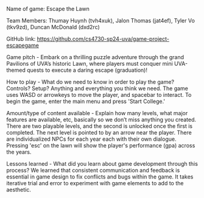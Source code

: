 Name of game: Escape the Lawn

Team Members: Thumay Huynh (tvh4xuk), Jalon Thomas (jat4ef), Tyler Vo (tkv9zd), Duncan McDonald (dxd2rc)

GitHub link: https://github.com/cs4730-sp24-uva/game-project-escapegame

Game pitch - Embark on a thrilling puzzle adventure through the grand Pavilions of UVA’s historic Lawn, where players must conquer mini UVA-themed quests to execute a daring escape (graduation)!

How to play - What do we need to know in order to play the game? Controls? Setup? Anything and everything you think we need. 
The game uses WASD or arrowkeys to move the player, and spacebar to interact. To begin the game, enter the main menu and press 'Start College.'


Amount/type of content available - Explain how many levels, what major features are available, etc, basically so we don’t miss anything you created.
There are two playable levels, and the second is unlocked once the first is completed. The next level is pointed to by an arrow near the player. There are individualized NPCs for each year each with their own dialogue. Pressing 'esc' on the lawn will show the player's performance (gpa) across the years.


Lessons learned - What did you learn about game development through this process? We learned that consistent communication and feedback is essential in game design to fix conflicts and bugs within the game. It takes iterative trial and error to experiment with game elements to add to the aesthetic.
